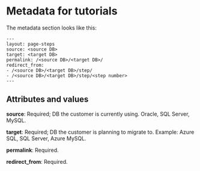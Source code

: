 # Metadata for tutorials
The metadata section looks like this:
  ```
---
layout: page-steps
source: <source DB>
target: <target DB>
permalink: /<source DB>/<target DB>/
redirect_from:
  - /<source DB>/<target DB>/step/
  - /<source DB>/<target DB>/step/<step number>
---
  ```
  
  ## Attributes and values

**source**: Required; DB the customer is currently using. Oracle, SQL Server, MySQL.

**target**: Required; DB the customer is planning to migrate to. Example: Azure SQL, SQL Server, Azure MySQL.

**permalink**: Required.

**redirect_from**: Required. 
